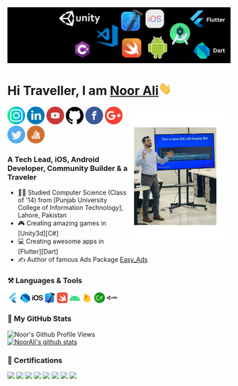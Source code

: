 <img src="https://github.com/nooralibutt/nooralibutt/blob/master/linkedin-banner.png" />

<h1>Hi Traveller, I am <a href="https://www.linkedin.com/in/nooralibutt/">Noor Ali</a><img src="https://raw.githubusercontent.com/ABSphreak/ABSphreak/master/gifs/Hi.gif" width="30px" height="30px"></h1>
<img align='right' src="https://github.com/nooralibutt/nooralibutt/blob/master/dp.png" width="230" />

<a href="https://www.instagram.com/nooralibutt"><img src="https://github.com/nooralibutt/nooralibutt/blob/master/logos/instagram.png" width="40" /></a>
<a href="https://www.linkedin.com/in/nooralibutt"><img src="https://github.com/nooralibutt/nooralibutt/blob/master/logos/linkedin.png" width="40" /></a>
<a href="https://youtube.com/@nooralibutt2690"><img src="https://github.com/nooralibutt/nooralibutt/blob/master/logos/youtube-logo.png" width="40" /></a>
<a href="https://github.com/nooralibutt"><img src="https://github.com/nooralibutt/nooralibutt/blob/master/logos/github-logo.png" width="40" /></a>
<a href="https://www.facebook.com/iamnooralibutt/"><img src="https://github.com/nooralibutt/nooralibutt/blob/master/logos/facebook.png" width="40" /></a>
<a href="mailto:nooralibutt@gmail.com"><img src="https://github.com/nooralibutt/nooralibutt/blob/master/logos/google-plus.png" width="40" /></a>
<a href="https://twitter.com/nooralibutt"><img src="https://github.com/nooralibutt/nooralibutt/blob/master/logos/twitter.png" width="40" /></a>
<a href="https://stackoverflow.com/users/2898708/noor-ali-butt"><img src="https://github.com/nooralibutt/nooralibutt/blob/master/logos/stackoverflow.png" width="40" /></a>

### A Tech Lead, iOS, Android Developer, Community Builder & a Traveler
- 🙋‍♂️ Studied Computer Science (Class of '14) from [Punjab University College of Information Technology], Lahore, Pakistan
- 🎮 Creating amazing games in [Unity3d][C#]
- 💻 Creating awesome apps in [Flutter][Dart]
- ✍️ Author of famous Ads Package [Easy_Ads](https://github.com/nooralibutt/easy-ads)

### ⚒️ Languages & Tools

<code><img width=24px src="https://raw.githubusercontent.com/github/explore/80688e429a7d4ef2fca1e82350fe8e3517d3494d/topics/flutter/flutter.png"></code>
<code><img width=24px src="https://raw.githubusercontent.com/github/explore/80688e429a7d4ef2fca1e82350fe8e3517d3494d/topics/dart/dart.png"></code>
<code><img width=24px src="https://raw.githubusercontent.com/github/explore/80688e429a7d4ef2fca1e82350fe8e3517d3494d/topics/ios/ios.png"></code>
<code><img width=24px src="https://raw.githubusercontent.com/github/explore/80688e429a7d4ef2fca1e82350fe8e3517d3494d/topics/xcode/xcode.png"></code>
<code><img width=24px src="https://raw.githubusercontent.com/github/explore/80688e429a7d4ef2fca1e82350fe8e3517d3494d/topics/swift/swift.png"></code>
<code><img width=24px src="https://raw.githubusercontent.com/github/explore/80688e429a7d4ef2fca1e82350fe8e3517d3494d/topics/android/android.png"></code>
<code><img width=24px src="https://raw.githubusercontent.com/github/explore/80688e429a7d4ef2fca1e82350fe8e3517d3494d/topics/firebase/firebase.png"></code>
<code><img width=24px src="https://raw.githubusercontent.com/github/explore/80688e429a7d4ef2fca1e82350fe8e3517d3494d/topics/csharp/csharp.png"></code>
<code><img width=24px src="https://raw.githubusercontent.com/github/explore/80688e429a7d4ef2fca1e82350fe8e3517d3494d/topics/unity/unity.png"></code>

### 📝 My GitHub Stats 

![Noor's Github Profile Views](https://komarev.com/ghpvc/?username=nooralibutt&color=blueviolet)
<br/>
[![NoorAli's github stats](https://github-readme-stats.vercel.app/api?username=nooralibutt&theme=gotham)](https://github.com/nooralibutt/github-readme-stats)

### 🪪 Certifications

<a href="https://www.linkedin.com/learning/certificates/cd520d144175d47b314f582951556b6fc2cef53eb6c2457d89c92ff55120e778"><img src="https://img.shields.io/badge/Flutter-%2302569B.svg?style=for-the-badge&logo=Flutter&logoColor=white"/></a>
<a href="https://www.linkedin.com/learning/certificates/5f88e91933e914148da5c555243b29d2e59efeb8308db6980d4af327affe0e4e"><img src="https://img.shields.io/badge/swift-F54A2A?style=for-the-badge&logo=swift&logoColor=white"/></a>
<a href="https://www.linkedin.com/learning/certificates/90d4517d278dd6d8989bc36b43c1e4385d8039b885705ee1a060cf692f20763a"><img src="https://img.shields.io/badge/MS%20TEAMS-7B83EB?style=for-the-badge&logo=microsoftteams&logoColor=white"/></a>
<a href="https://www.linkedin.com/learning/certificates/0a6b4e152cc0c7a1360f6a07be760a14fcbff5d47bb2efc7867b5716a5b5253f"><img src="https://img.shields.io/badge/java-%23ED8B00.svg?style=for-the-badge&logo=openjdk&logoColor=white"/></a>
<a href="https://www.linkedin.com/learning/certificates/6281e086aab42cc52d71a3b528143a810e8ce47bf12c01807a83cb987247baae"><img src="https://img.shields.io/badge/Blockchain-2F3134?style=for-the-badge&logo=hyperledger&logoColor=white"/></a>
<a href="https://www.linkedin.com/learning/certificates/1c4effe8bfa16d9c9e65b817bcb677afdfe1c64fafd6c78cdf36f2b53ea02f7b"><img src="https://img.shields.io/badge/ASO-258ffa?style=for-the-badge&logo=googleanalytics&logoColor=white"/></a>
<a href="https://www.linkedin.com/learning/certificates/735d045cf73cdbaf473a2b3f3b7b9d6e91ed1de11f21614c056fe2fbf6fc5be2"><img src="https://img.shields.io/badge/git-%23F05033.svg?style=for-the-badge&logo=git&logoColor=white"/></a>
<a href="https://www.linkedin.com/learning/certificates/5ccd17062856d43ef189893405e83c39b40e07652784fa835ab18123d83e10a6"><img src="https://img.shields.io/badge/iOS-000000?style=for-the-badge&logo=ios&logoColor=white"/></a>

